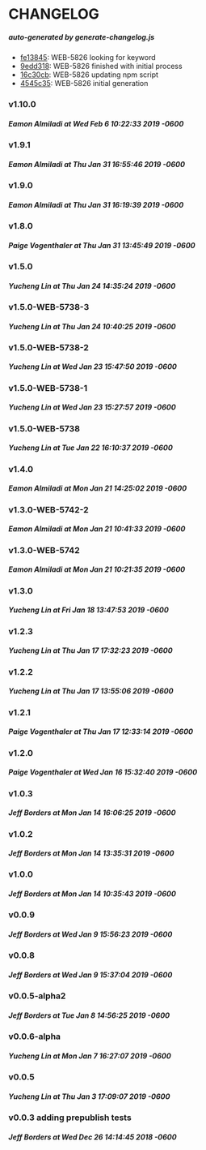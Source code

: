 # CHANGELOG
##### _auto-generated by generate-changelog.js_
  - [fe13845](https://github.com/VividSeats/vivid-design-patterns/commit/fe13845): WEB-5826 looking for  keyword
  - [9edd318](https://github.com/VividSeats/vivid-design-patterns/commit/9edd318): WEB-5826 finished with initial  process
  - [16c30cb](https://github.com/VividSeats/vivid-design-patterns/commit/16c30cb): WEB-5826 updating  npm script
  - [4545c35](https://github.com/VividSeats/vivid-design-patterns/commit/4545c35): WEB-5826 initial  generation


### v1.10.0 
##### Eamon Almiladi at Wed Feb 6 10:22:33 2019 -0600

### v1.9.1 
##### Eamon Almiladi at Thu Jan 31 16:55:46 2019 -0600

### v1.9.0 
##### Eamon Almiladi at Thu Jan 31 16:19:39 2019 -0600

### v1.8.0 
##### Paige Vogenthaler at Thu Jan 31 13:45:49 2019 -0600

### v1.5.0 
##### Yucheng Lin at Thu Jan 24 14:35:24 2019 -0600

### v1.5.0-WEB-5738-3 
##### Yucheng Lin at Thu Jan 24 10:40:25 2019 -0600

### v1.5.0-WEB-5738-2 
##### Yucheng Lin at Wed Jan 23 15:47:50 2019 -0600

### v1.5.0-WEB-5738-1 
##### Yucheng Lin at Wed Jan 23 15:27:57 2019 -0600

### v1.5.0-WEB-5738 
##### Yucheng Lin at Tue Jan 22 16:10:37 2019 -0600

### v1.4.0 
##### Eamon Almiladi at Mon Jan 21 14:25:02 2019 -0600

### v1.3.0-WEB-5742-2 
##### Eamon Almiladi at Mon Jan 21 10:41:33 2019 -0600

### v1.3.0-WEB-5742 
##### Eamon Almiladi at Mon Jan 21 10:21:35 2019 -0600

### v1.3.0 
##### Yucheng Lin at Fri Jan 18 13:47:53 2019 -0600

### v1.2.3 
##### Yucheng Lin at Thu Jan 17 17:32:23 2019 -0600

### v1.2.2 
##### Yucheng Lin at Thu Jan 17 13:55:06 2019 -0600

### v1.2.1 
##### Paige Vogenthaler at Thu Jan 17 12:33:14 2019 -0600

### v1.2.0 
##### Paige Vogenthaler at Wed Jan 16 15:32:40 2019 -0600

### v1.0.3 
##### Jeff Borders at Mon Jan 14 16:06:25 2019 -0600

### v1.0.2 
##### Jeff Borders at Mon Jan 14 13:35:31 2019 -0600

### v1.0.0 
##### Jeff Borders at Mon Jan 14 10:35:43 2019 -0600

### v0.0.9 
##### Jeff Borders at Wed Jan 9 15:56:23 2019 -0600

### v0.0.8 
##### Jeff Borders at Wed Jan 9 15:37:04 2019 -0600

### v0.0.5-alpha2 
##### Jeff Borders at Tue Jan 8 14:56:25 2019 -0600

### v0.0.6-alpha 
##### Yucheng Lin at Mon Jan 7 16:27:07 2019 -0600

### v0.0.5 
##### Yucheng Lin at Thu Jan 3 17:09:07 2019 -0600

### v0.0.3 adding prepublish tests 
##### Jeff Borders at Wed Dec 26 14:14:45 2018 -0600